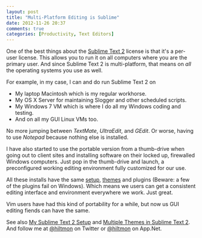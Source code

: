 ```yaml
---
layout: post
title: "Multi-Platform Editing is Sublime"
date: 2012-11-26 20:37
comments: true
categories: [Productivity, Text Editors]
---
```


One of the best things about the [Sublime Text 2](http://www.sublimetext.com/2) license is that it's a per-user license. This allows you to run it on all computers where you are the primary user. And since Sublime Text 2 is multi-platform, that means on *all* the operating systems you use as well.

For example, in my case, I can and do run Sublime Text 2 on

* My laptop Macintosh which is my regular workhorse.
* My OS X Server for maintaining Slogger and other scheduled scripts.
* My Windows 7 VM which is where I do all my Windows coding and testing.
* And on all my GUI Linux VMs too.

No more jumping between *TextMate*, *UltraEdit*, and *GEdit*. Or worse, having to use *Notepad* because nothing else is installed.

I have also started to use the portable version from a thumb-drive when going out to client sites and installing software on their locked up, firewalled Windows computers. Just pop in the thumb-drive and launch, a preconfigured working editing environment fully customized for our use.

All these installs have the same [setup](https://hiltmon.com/blog/2012/08/14/my-sublime-text-2-setup/), [themes](https://hiltmon.com/blog/2012/11/07/multiple-themes-in-sublime-text-2/) and plugins (Beware: a few of the plugins fail on Windows). Which means we users can get a consistent editing interface and environment everywhere we work. Just great.

Vim users have had this kind of portability for a while, but now us GUI editing fiends can have the same.

See also [My Sublime Text 2 Setup](https://hiltmon.com/blog/2012/08/14/my-sublime-text-2-setup/) and [Multiple Themes in Sublime Text 2](https://hiltmon.com/blog/2012/11/07/multiple-themes-in-sublime-text-2/). And follow me at [@hiltmon](http://twitter.com/hiltmon) on Twitter or [@hiltmon](http://alpha.app.net/hiltmon) on App.Net.
